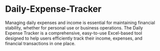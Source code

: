 # Daily-Expense-Tracker
Managing daily expenses and income is essential for maintaining financial stability, whether for personal use or business operations. The Daily Expense Tracker is a comprehensive, easy-to-use Excel-based tool designed to help users efficiently track their income, expenses, and financial transactions in one place.
